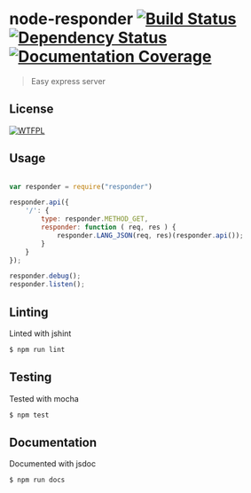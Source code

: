 
node-responder [![Build Status](https://travis-ci.org/tsu-complete/node-responder.svg?branch=master)](https://travis-ci.org/tsu-complete/node-responder) [![Dependency Status](https://david-dm.org/tsu-complete/node-responder.svg)](https://david-dm.org/tsu-complete/node-responder) [![Documentation Coverage](http://inch-ci.org/github/tsu-complete/node-responder.svg?branch=master)](http://inch-ci.org/github/tsu-complete/node-responder?branch=master)
===

> Easy express server

License
---

[![WTFPL](http://www.wtfpl.net/wp-content/uploads/2012/12/wtfpl-badge-1.png)](http://www.wtfpl.net)

Usage
---

```js

var responder = require("responder")

responder.api({
    '/': {
        type: responder.METHOD_GET,
        responder: function ( req, res ) {
            responder.LANG_JSON(req, res)(responder.api());
        }
    }
});

responder.debug();
responder.listen();

```

Linting
---

Linted with jshint

```js
$ npm run lint
```

Testing
---

Tested with mocha

```bash
$ npm test
```

Documentation
---

Documented with jsdoc

```bash
$ npm run docs
```

